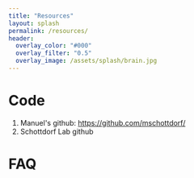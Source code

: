 ```yaml
---
title: "Resources"
layout: splash
permalink: /resources/
header:
  overlay_color: "#000"
  overlay_filter: "0.5"
  overlay_image: /assets/splash/brain.jpg
---
```

# Code
1. Manuel's github: https://github.com/mschottdorf/
1. Schottdorf Lab github

# FAQ

